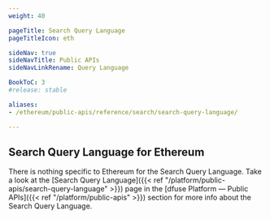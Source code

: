 ```yaml
---
weight: 40

pageTitle: Search Query Language
pageTitleIcon: eth

sideNav: true
sideNavTitle: Public APIs
sideNavLinkRename: Query Language

BookToC: 3
#release: stable

aliases:
- /ethereum/public-apis/reference/search/search-query-language/

---
```


## Search Query Language for Ethereum

There is nothing specific to Ethereum for the Search Query Language. Take a look at the [Search Query Language]({{< ref "/platform/public-apis/search-query-language" >}})
page in the [dfuse Platform &mdash; Public APIs]({{< ref "/platform/public-apis" >}}) section for more info about the Search Query Language.
